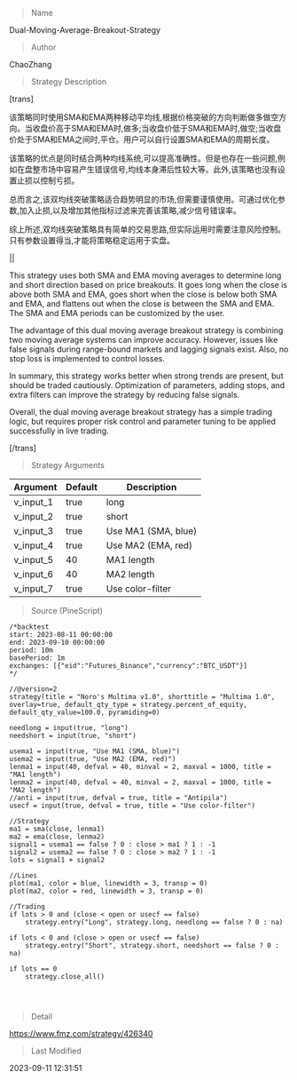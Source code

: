 
> Name

Dual-Moving-Average-Breakout-Strategy

> Author

ChaoZhang

> Strategy Description


[trans]

该策略同时使用SMA和EMA两种移动平均线,根据价格突破的方向判断做多做空方向。当收盘价高于SMA和EMA时,做多;当收盘价低于SMA和EMA时,做空;当收盘价处于SMA和EMA之间时,平仓。用户可以自行设置SMA和EMA的周期长度。

该策略的优点是同时结合两种均线系统,可以提高准确性。但是也存在一些问题,例如在盘整市场中容易产生错误信号,均线本身滞后性较大等。此外,该策略也没有设置止损以控制亏损。

总而言之,该双均线突破策略适合趋势明显的市场,但需要谨慎使用。可通过优化参数,加入止损,以及增加其他指标过滤来完善该策略,减少信号错误率。

综上所述,双均线突破策略具有简单的交易思路,但实际运用时需要注意风险控制。只有参数设置得当,才能将策略稳定运用于实盘。

||

This strategy uses both SMA and EMA moving averages to determine long and short direction based on price breakouts. It goes long when the close is above both SMA and EMA, goes short when the close is below both SMA and EMA, and flattens out when the close is between the SMA and EMA. The SMA and EMA periods can be customized by the user. 

The advantage of this dual moving average breakout strategy is combining two moving average systems can improve accuracy. However, issues like false signals during range-bound markets and lagging signals exist. Also, no stop loss is implemented to control losses.

In summary, this strategy works better when strong trends are present, but should be traded cautiously. Optimization of parameters, adding stops, and extra filters can improve the strategy by reducing false signals. 

Overall, the dual moving average breakout strategy has a simple trading logic, but requires proper risk control and parameter tuning to be applied successfully in live trading.

[/trans]

> Strategy Arguments



|Argument|Default|Description|
|----|----|----|
|v_input_1|true|long|
|v_input_2|true|short|
|v_input_3|true|Use MA1 (SMA, blue)|
|v_input_4|true|Use MA2 (EMA, red)|
|v_input_5|40|MA1 length|
|v_input_6|40|MA2 length|
|v_input_7|true|Use color-filter|


> Source (PineScript)

``` pinescript
/*backtest
start: 2023-08-11 00:00:00
end: 2023-09-10 00:00:00
period: 10m
basePeriod: 1m
exchanges: [{"eid":"Futures_Binance","currency":"BTC_USDT"}]
*/

//@version=2
strategy(title = "Noro's Multima v1.0", shorttitle = "Multima 1.0", overlay=true, default_qty_type = strategy.percent_of_equity, default_qty_value=100.0, pyramiding=0)

needlong = input(true, "long")
needshort = input(true, "short")

usema1 = input(true, "Use MA1 (SMA, blue)")
usema2 = input(true, "Use MA2 (EMA, red)")
lenma1 = input(40, defval = 40, minval = 2, maxval = 1000, title = "MA1 length")
lenma2 = input(40, defval = 40, minval = 2, maxval = 1000, title = "MA2 length")
//anti = input(true, defval = true, title = "Antipila")
usecf = input(true, defval = true, title = "Use color-filter")

//Strategy
ma1 = sma(close, lenma1)
ma2 = ema(close, lenma2)
signal1 = usema1 == false ? 0 : close > ma1 ? 1 : -1
signal2 = usema2 == false ? 0 : close > ma2 ? 1 : -1
lots = signal1 + signal2

//Lines
plot(ma1, color = blue, linewidth = 3, transp = 0)
plot(ma2, color = red, linewidth = 3, transp = 0)

//Trading
if lots > 0 and (close < open or usecf == false)
    strategy.entry("Long", strategy.long, needlong == false ? 0 : na)

if lots < 0 and (close > open or usecf == false)
    strategy.entry("Short", strategy.short, needshort == false ? 0 : na)
    
if lots == 0
    strategy.close_all()
    
    
    
```

> Detail

https://www.fmz.com/strategy/426340

> Last Modified

2023-09-11 12:31:51
